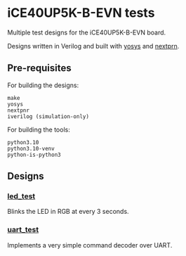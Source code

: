 # iCE40UP5K-B-EVN tests

Multiple test designs for the iCE40UP5K-B-EVN board. 

Designs written in Verilog and built with [yosys](https://github.com/YosysHQ/yosys) and [nextprn](https://github.com/YosysHQ/nextpnr).

## Pre-requisites

For building the designs:
```
make
yosys
nextpnr
iverilog (simulation-only)
```

For building the tools:
```
python3.10
python3.10-venv
python-is-python3
```

## Designs

### [led_test](led_test)

Blinks the LED in RGB at every 3 seconds.

### [uart_test](uart_test)

Implements a very simple command decoder over UART.
